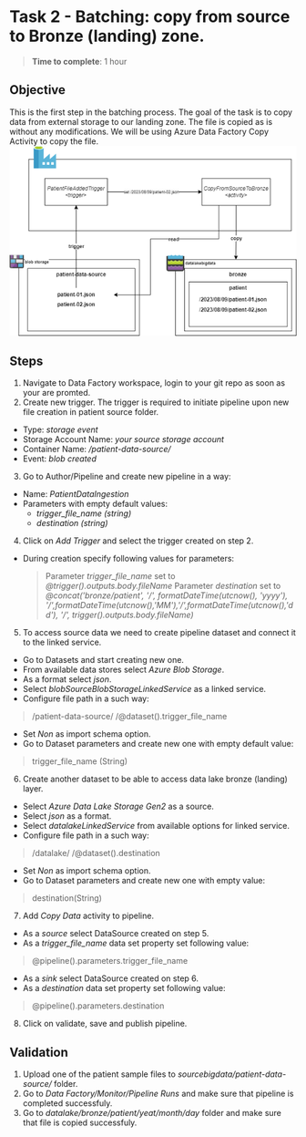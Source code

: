 
# Task 2 - Batching: copy from source to Bronze (landing) zone.
> **Time to complete**: 1 hour
## Objective 
This is the first step in the batching process. The goal of the task is to copy data from external storage to our landing zone. The file is copied as is without any modifications. We will be using Azure Data Factory Copy Activity to copy the file.
![objective](https://raw.githubusercontent.com/stanislav-zhurich/azure-big-data-reference-architecture/main/images/task2-objective.png)
## Steps
1. Navigate to Data Factory workspace, login to your git repo as soon as your are promted.
2. Create new trigger. The trigger is required to initiate pipeline upon new file creation in patient source folder.
- Type: *storage event*
- Storage Account Name: *your source storage account*
- Container Name:  */patient-data-source/*
- Event: *blob created*
3. Go to Author/Pipeline and create new pipeline in a way:
- Name: *PatientDataIngestion*
- Parameters with empty default values: 
	- *trigger_file_name (string)*
	- *destination (string)*
4. Click on *Add Trigger* and select the trigger created on step 2.
- During creation specify following values for parameters:
  > Parameter *trigger_file_name* set to *@trigger().outputs.body.fileName*
  > Parameter *destination* set to *@concat('bronze/patient', '/', formatDateTime(utcnow(), 'yyyy'), '/',formatDateTime(utcnow(),'MM'),'/',formatDateTime(utcnow(),'dd'), '/', trigger().outputs.body.fileName)*
5. To access source data we need to create pipeline dataset and connect it to the linked service.
- Go to Datasets and start creating new one.
- From available data stores select *Azure Blob Storage*.
- As a format select *json*.
- Select *blobSourceBlobStorageLinkedService* as a linked service.
- Configure file path in a such way:
> /patient-data-source/  /@dataset().trigger_file_name
- Set *Non* as import schema option.
- Go to Dataset parameters and create new one with empty default value:
> trigger_file_name (String)
6. Create another dataset to be able to access data lake bronze (landing) layer.
- Select *Azure Data Lake Storage Gen2* as a source.
- Select *json* as a format.
- Select *datalakeLinkedService* from available options for linked service.
- Configure file path in a such way:
> /datalake/  /@dataset().destination
- Set *Non* as import schema option.
- Go to Dataset parameters and create new one with empty value:
> destination(String) 
7. Add *Copy Data* activity to pipeline.
- As a *source* select DataSource created on step 5.
- As a *trigger_file_name* data set property set following value:
> @pipeline().parameters.trigger_file_name
- As a *sink* select DataSource created on step 6. 
- As a *destination* data set property set following value:
> @pipeline().parameters.destination
8. Click on validate, save and publish pipeline.

## Validation
1. Upload one of the patient sample files to *sourcebigdata<id>/patient-data-source/* folder.
2. Go to *Data Factory/Monitor/Pipeline Runs* and make sure that pipeline is completed successfuly.
3. Go to *datalake/bronze/patient/yeat/month/day* folder and make sure that file is copied successfuly.
